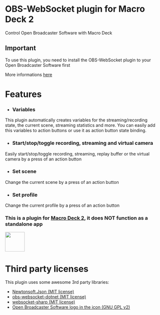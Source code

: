 # OBS-WebSocket plugin for Macro Deck 2
Control Open Broadcaster Software with Macro Deck

## Important
To use this plugin, you need to install the OBS-WebSocket plugin to your Open Broadcaster Software first

More informations [here](https://obsproject.com/forum/resources/obs-websocket-remote-control-obs-studio-from-websockets.466/)

# Features
- ### Variables
This plugin automatically creates variables for the streaming/recording state, the current scene, streaming statistics and more. 
You can easily add this variables to action buttons or use it as action button state binding.
- ### Start/stop/toggle recording, streaming and virtual camera
Easily start/stop/toggle recording, streaming, replay buffer or the virtual camera by a press of an action button
- ### Set scene
Change the current scene by a press of an action button
- ### Set profile
Change the current profile by a press of an action button

### This is a plugin for [Macro Deck 2](https://github.com/SuchByte/Macro-Deck), it does NOT function as a standalone app
<img height="64px" src="https://macrodeck.org/images/works_with_macrodeck2.png" />


# Third party licenses
This plugin uses some awesome 3rd party libraries:
- [Newtonsoft.Json (MIT license)](https://www.newtonsoft.com/json)
- [obs-websocket-dotnet (MIT license)](https://github.com/BarRaider/obs-websocket-dotnet)
- [websocket-sharp (MIT license)](https://github.com/sta/websocket-sharp)
- [Open Broadcaster Software logo in the icon (GNU GPL v2)](https://de.m.wikipedia.org/wiki/Datei:Open_Broadcaster_Software_Logo.png)
